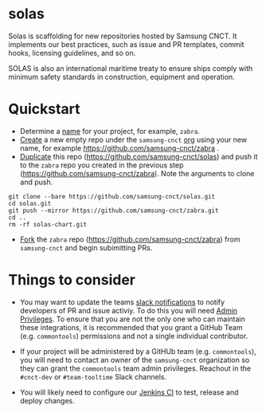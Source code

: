 # solas
Solas is scaffolding for new repositories hosted by Samsung CNCT. It implements our best practices, such as issue and PR templates, commit hooks, licensing guidelines, and so on.

SOLAS is also an international maritime treaty to ensure ships comply with minimum safety standards in construction, equipment and operation.

# Quickstart

- Determine a [name](http://phrontistery.info/nautical.html) for your project, for example, `zabra`.
- [Create](https://help.github.com/articles/creating-a-new-repository/) a new empty repo under the `samsung-cnct` [org](https://github.com/samsung-cnct) using your new name, for example https://github.com/samsung-cnct/zabra .
- [Duplicate](https://help.github.com/articles/duplicating-a-repository/) this repo (https://github.com/samsung-cnct/solas) and push it to the `zabra` repo you created in the previous step (https://github.com/samsung-cnct/zabra). Note the arguments to clone and push.

```
git clone --bare https://github.com/samsung-cnct/solas.git
cd solas.git
git push --mirror https://github.com/samsung-cnct/zabra.git
cd ..
rm -rf solas-chart.git
```

- [Fork](https://help.github.com/articles/fork-a-repo/) the `zabra` repo (https://github.com/samsung-cnct/zabra) from `samsung-cnct` and begin subimitting PRs.

# Things to consider

- You may want to update the teams [slack notifications](https://samsung-cnct.slack.com/apps/search?q=github) to notify developers of PR and issue activiy. To do this you will need [Admin Privileges](https://help.github.com/articles/repository-permission-levels-for-an-organization/). To ensure that you are not the only one who can maintain these integrations, it is recommended that you grant a GitHub Team (e.g. `commontools`) permissions and not a single individual contributor.

- If your project will be administered by a GitHUb team (e.g. `commontools`), you will need to contact an owner of the `samsung-cnct` organization so they can grant the `commontools` team admin privileges. Reachout in the `#cnct-dev` or `#team-tooltime` Slack channels.

- You will likely need to configure our [Jenkins CI](https://common-jenkins.kubeme.io/) to test, release and deploy changes.
